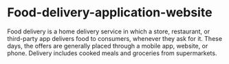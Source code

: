 # Food-delivery-application-website
Food delivery is a home delivery service in which a store, restaurant, or third-party app delivers food to consumers, whenever they ask for it. These days, the offers are generally placed through a mobile app, website, or phone. Delivery includes cooked meals and groceries from supermarkets.
